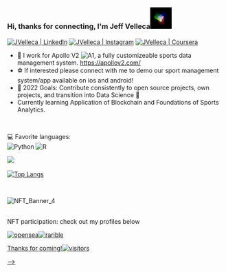 

### Hi, thanks for connecting, I'm Jeff Velleca<img src="https://github.com/JVelleca/JVelleca/blob/main/LogoLoopGIF.gif" width="50" heaight="50"/>

[<img align="center" alt="JVelleca | LinkedIn" width="22px" src="https://cdn.jsdelivr.net/npm/simple-icons@v3/icons/linkedin.svg" />][linkedin]
[<img align="center" alt="JVelleca | Instagram" width="22px" src="https://cdn.jsdelivr.net/npm/simple-icons@v3/icons/instagram.svg" />][instagram]
[<img align="center" alt="JVelleca | Coursera" width="22px" src="https://cdn.jsdelivr.net/npm/simple-icons@v3/icons/coursera.svg" />][coursera]

- 🏅 I work for Apollo V2 ![A1](https://user-images.githubusercontent.com/68663133/157337121-0ffa0d50-8d4c-4ced-b3a9-4010bc766e32.png), a fully customizeable sports data management system. https://apollov2.com/
- ⚽ If interested please connect with me to demo our sport management system/app available on ios and android! 
- 🥅 2022 Goals: Contribute consistently to open source projects, own projects, and transition into Data Science 💯
- Currently learning Application of Blockchain and Foundations of Sports Analytics. 

<br />

:computer: Favorite languages:
<br />
![Python](https://img.shields.io/badge/python-3670A0?style=for-the-badge&logo=python&logoColor=ffdd54)
![R](https://img.shields.io/badge/r-%23276DC3.svg?style=for-the-badge&logo=r&logoColor=white)


<img height="180em" src="https://github-readme-stats.vercel.app/api?username=JVelleca&show_icons=true&hide_border=true&&count_private=true&include_all_commits=true" />

[![Top Langs](https://github-readme-stats.vercel.app/api/top-langs/?username=JVelleca&layout=compact)](https://github.com/JVelleca/github-readme-stats)

<br />

![NFT_Banner_4](https://user-images.githubusercontent.com/68663133/139169189-19d614d3-8aaf-45be-86c8-6a3049c9d21d.jpg)

<br />
NFT participation: check out my profiles below
<p align="left">
<a href="https://opensea.io/JVell/"><img alt="opensea" src="https://storage.googleapis.com/opensea-static/Logomark/Logomark-Blue.png" width="40" heaight="40"><a href="https://rarible.com/jvell"><img alt="rarible" src="https://defirate.com/wp-content/uploads/2021/06/rarible-logo.jpeg" width="40" heaight="40"/>  
  
<br />  
  
Thanks for coming!![visitors](https://visitor-badge.glitch.me/badge?page_id=JVelleca)

[linkedin]: https://linkedin.com/in/jeff-velleca-a3a84778
[instagram]: https://instagram.com/jeff.velleca
[coursera]: https://coursera.org/user/d6e98c3f950742fd3e9a8c73049a2b8c
  
  
-->
